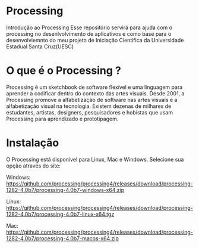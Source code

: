 # Processing
Introdução ao Processing
Esse repositório servirá para ajuda com o processing no desenlvolvimento de aplicativos e como base para o desenvolviemnto do meu projeto de Iniciação Científica da Universidade Estadual Santa Cruz(UESC)

# O que é o Processing ?
Processing é um sketchbook de software flexível e uma linguagem para aprender a codificar dentro do contexto das artes visuais. Desde 2001, a Processing promove a alfabetização de software nas artes visuais e a alfabetização visual na tecnologia. Existem dezenas de milhares de estudantes, artistas, designers, pesquisadores e hobistas que usam Processing para aprendizado e prototipagem.

# Instalação
O Processing está disponível para Linux, Mac e Windows.
Selecione sua opção através do site:

Windows:
https://github.com/processing/processing4/releases/download/processing-1282-4.0b7/processing-4.0b7-windows-x64.zip

Linux:
https://github.com/processing/processing4/releases/download/processing-1282-4.0b7/processing-4.0b7-linux-x64.tgz

Mac:
https://github.com/processing/processing4/releases/download/processing-1282-4.0b7/processing-4.0b7-macos-x64.zip




